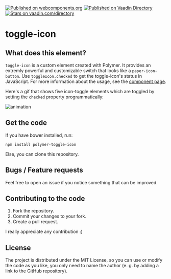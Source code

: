 [![Published on webcomponents.org](https://img.shields.io/badge/webcomponents.org-published-blue.svg)](https://www.webcomponents.org/element/fxedel/toggle-icon)
[![Published on Vaadin  Directory](https://img.shields.io/badge/Vaadin%20Directory-published-00b4f0.svg)](https://vaadin.com/directory/component/fxedeltoggle-icon)
[![Stars on vaadin.com/directory](https://img.shields.io/vaadin-directory/star/fxedeltoggle-icon.svg)](https://vaadin.com/directory/component/fxedeltoggle-icon)

toggle-icon
=================

## What does this element?
`toggle-icon` is a custom element created with Polymer. It provides an extremly powerful and customizable switch that looks like a `paper-icon-button`. Use `toggleIcon.checked` to get the toggle-icon's status in JavaScript. For more information about the usage, see the [component page](http://fxedel.github.io/toggle-icon/).

Here's a gif that shows five icon-toggle elements which are toggled by setting the `checked` property programmatically:

![animation](https://cloud.githubusercontent.com/assets/7782229/9784398/2e81c9f6-57ab-11e5-92ee-b13603c8c585.gif)


## Get the code
If you have bower installed, run:

```
npm install polymer-toggle-icon
```

Else, you can clone this repository.

## Bugs / Feature requests
Feel free to open an issue if you notice something that can be improved.

## Contributing to the code
1. Fork the repository.
2. Commit your changes to your fork.
3. Create a pull request.

I really appreciate any contribution :)

## License
The project is distributed under the MIT License, so you can use or modify the code as you like, you only need to name the author (e. g. by adding a link to the GitHub repository).
